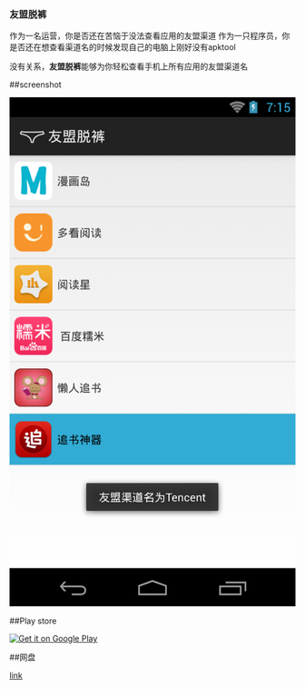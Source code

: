 ### 友盟脱裤

作为一名运营，你是否还在苦恼于没法查看应用的友盟渠道
作为一只程序员，你是否还在想查看渠道名的时候发现自己的电脑上刚好没有apktool

没有关系，**友盟脱裤**能够为你轻松查看手机上所有应用的友盟渠道名

##screenshot

![](./screenshot.png)

##Play store

<a href="https://play.google.com/store/apps/details?id= me.biubiubiu.umengpantsoff">
  <img alt="Get it on Google Play"
       src="/images/brand/en_generic_rgb_wo_60.png" />
</a>

##网盘

[link](http://pan.baidu.com/s/1eQtJilO)
